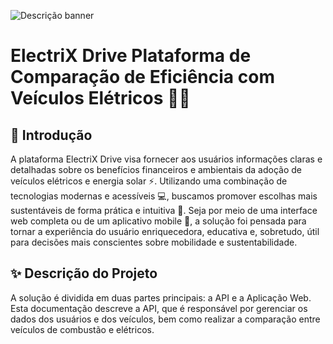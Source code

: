 ![Descrição banner](https://github.com/user-attachments/assets/d24daec2-77c8-4f7c-a83e-1997995ef15b)

# **ElectriX Drive Plataforma de Comparação de Eficiência com Veículos Elétricos 🚗💡**

## 📄 **Introdução**

A plataforma ElectriX Drive visa fornecer aos usuários informações claras e detalhadas sobre os benefícios financeiros e ambientais da adoção de veículos elétricos e energia solar ⚡. Utilizando uma combinação de tecnologias modernas e acessíveis 💻, buscamos promover escolhas mais sustentáveis de forma prática e intuitiva 🌱. Seja por meio de uma interface web completa ou de um aplicativo mobile 📱, a solução foi pensada para tornar a experiência do usuário enriquecedora, educativa e, sobretudo, útil para decisões mais conscientes sobre mobilidade e sustentabilidade.

## ✨ **Descrição do Projeto**

A solução é dividida em duas partes principais: a API e a Aplicação Web. Esta documentação descreve a API, que é responsável por gerenciar os dados dos usuários e dos veículos, bem como realizar a comparação entre veículos de combustão e elétricos.
